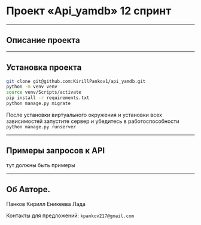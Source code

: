 # Проект «Api_yamdb» 12 спринт 

*** 
## Описание проекта 

*** 
## Установка проекта 
```sh 
git clone git@github.com:KirillPankov1/api_yamdb.git
python -m venv venv 
source venv/Scripts/activate 
pip install -r requirements.txt 
python manage.py migrate 
``` 
После установки виртуального окружения и установки всех зависимостей запустите сервер и убедитесь в работоспособности 
`python manage.py runserver` 
*** 
## Примеры запросов к API 
тут должны быть примеры
*** 

## Об Авторе. 

Панков Кирилл 
Еникеева Лада

Контакты для предложений: 
`kpankov217@gmail.com` 